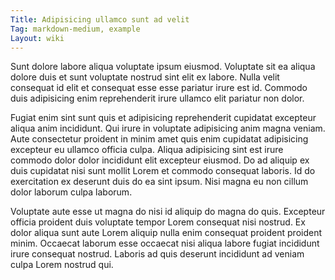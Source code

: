 ```yaml
---
Title: Adipisicing ullamco sunt ad velit
Tag: markdown-medium, example
Layout: wiki
---
```

Sunt dolore labore aliqua voluptate ipsum eiusmod. Voluptate sit ea aliqua dolore duis et sunt voluptate nostrud sint elit ex labore. Nulla velit consequat id elit et consequat esse esse pariatur irure est id. Commodo duis adipisicing enim reprehenderit irure ullamco elit pariatur non dolor.

Fugiat enim sint sunt quis et adipisicing reprehenderit cupidatat excepteur aliqua anim incididunt. Qui irure in voluptate adipisicing anim magna veniam. Aute consectetur proident in minim amet quis enim cupidatat adipisicing excepteur eu ullamco officia culpa. Aliqua adipisicing sint est irure commodo dolor dolor incididunt elit excepteur eiusmod. Do ad aliquip ex duis cupidatat nisi sunt mollit Lorem et commodo consequat laboris. Id do exercitation ex deserunt duis do ea sint ipsum. Nisi magna eu non cillum dolor laborum culpa laborum.

Voluptate aute esse ut magna do nisi id aliquip do magna do quis. Excepteur officia proident duis voluptate tempor Lorem consequat nisi nostrud. Ex dolor aliqua sunt aute Lorem aliquip nulla enim consequat proident proident minim. Occaecat laborum esse occaecat nisi aliqua labore fugiat incididunt irure consequat nostrud. Laboris ad quis deserunt incididunt ad veniam culpa Lorem nostrud qui.